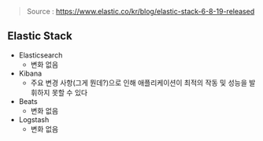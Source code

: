 
> Source : https://www.elastic.co/kr/blog/elastic-stack-6-8-19-released

## Elastic Stack
* Elasticsearch
  * 변화 없음
* Kibana
    * 주요 변경 사항(그게 뭔데?)으로 인해 애플리케이션이 최적의 작동 및 성능을 발휘하지 못할 수 있다
* Beats
  * 변화 없음
* Logstash
    * 변화 없음